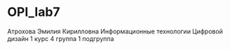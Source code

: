 # OPI_lab7
Атрохова
Эмилия
Кирилловна
Информационные технологии
Цифровой дизайн
1 курс 4 группа 1 подгруппа
